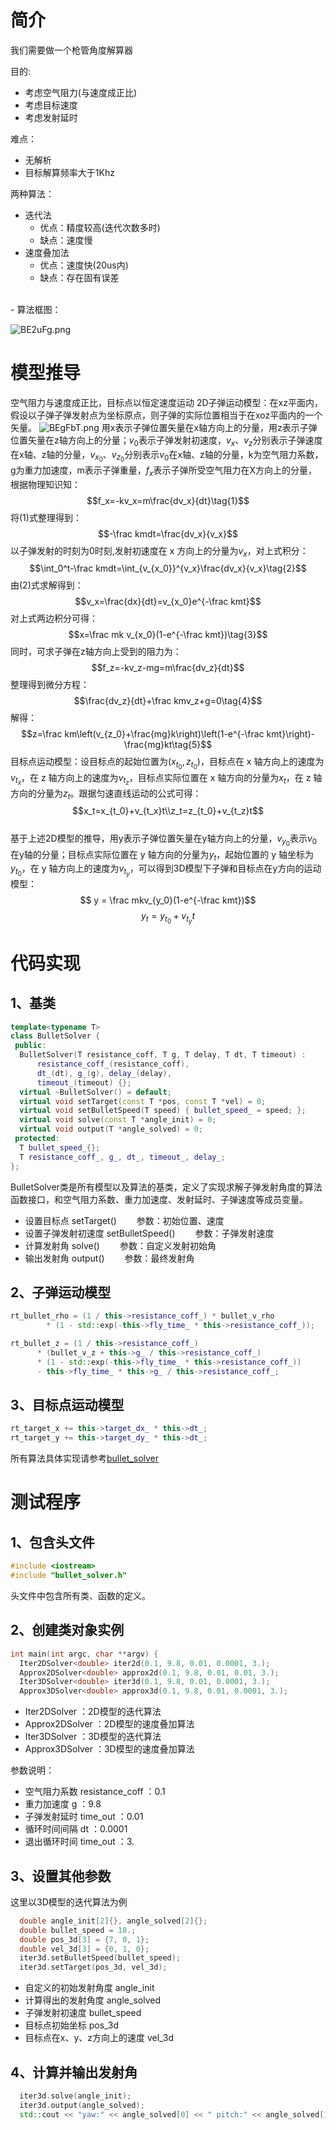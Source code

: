 # 简介
我们需要做一个枪管角度解算器

目的:
- 考虑空气阻力(与速度成正比)
- 考虑目标速度
- 考虑发射延时

难点：
- 无解析
- 目标解算频率大于1Khz

两种算法：
- 迭代法
  - 优点：精度较高(迭代次数多时)
  - 缺点：速度慢
- 速度叠加法
  - 优点：速度快(20us内)
  - 缺点：存在固有误差
<br/>
- 算法框图：

![BE2uFg.png](https://s1.ax1x.com/2020/10/24/BE2uFg.png)

# 模型推导
空气阻力与速度成正比，目标点以恒定速度运动
2D子弹运动模型：在xz平面内，假设以子弹子弹发射点为坐标原点，则子弹的实际位置相当于在xoz平面内的一个矢量。
![BEgFbT.png](https://s1.ax1x.com/2020/10/23/BEgFbT.png)
用x表示子弹位置矢量在x轴方向上的分量，用z表示子弹位置矢量在z轴方向上的分量；$v_0$表示子弹发射初速度，$v_x、v_z$分别表示子弹速度在x轴、z轴的分量，$v_{x_0}、v_{z_0}$分别表示$v_0$在x轴、z轴的分量，k为空气阻力系数，g为重力加速度，m表示子弹重量，$f_x$表示子弹所受空气阻力在X方向上的分量，根据物理知识知：
$$f_x=-kv_x=m\frac{dv_x}{dt}\tag{1}$$
将(1)式整理得到：
$$-\frac kmdt=\frac{dv_x}{v_x}$$
以子弹发射的时刻为0时刻,发射初速度在 x 方向上的分量为$v_x$，对上式积分：
$$\int_0^t-\frac kmdt=\int_{v_{x_0}}^{v_x}\frac{dv_x}{v_x}\tag{2}$$
由(2)式求解得到：$$v_x=\frac{dx}{dt}=v_{x_0}e^{-\frac kmt}$$
对上式两边积分可得：
$$x=\frac mk v_{x_0}(1-e^{-\frac kmt})\tag{3}$$
同时，可求子弹在z轴方向上受到的阻力为：
$$f_z=-kv_z-mg=m\frac{dv_z}{dt}$$
整理得到微分方程：
$$\frac{dv_z}{dt}+\frac kmv_z+g=0\tag{4}$$
解得：
$$z=\frac km\left(v_{z_0}+\frac{mg}k\right)\left(1-e^{-\frac kmt}\right)-\frac{mg}kt\tag{5}$$
目标点运动模型：设目标点的起始位置为$\left(x_{t_0} , z_{t_0}\right)$，目标点在 x 轴方向上的速度为$v_{t_x}$，在 z 轴方向上的速度为$v_{t_z}$，目标点实际位置在 x 轴方向的分量为$x_t$，在 z 轴方向的分量为$z_t$。跟据匀速直线运动的公式可得：
$$x_t=x_{t_0}+v_{t_x}t\\z_t=z_{t_0}+v_{t_z}t$$   
基于上述2D模型的推导，用y表示子弹位置矢量在y轴方向上的分量，$v_{y_0}$表示$v_0$在y轴的分量；目标点实际位置在 y 轴方向的分量为$y_t$，起始位置的 y 轴坐标为$y_{t_0}$，在 y 轴方向上的速度为$v_{t_y}$，可以得到3D模型下子弹和目标点在y方向的运动模型：
$$ y = \frac mkv_{y_0}(1-e^{-\frac kmt})$$  $$ y_t = y_{t_0} + v_{t_y}t$$

# 代码实现 
## 1、基类
```C++
template<typename T>
class BulletSolver {
 public:
  BulletSolver(T resistance_coff, T g, T delay, T dt, T timeout) :
      resistance_coff_(resistance_coff),
      dt_(dt), g_(g), delay_(delay),
      timeout_(timeout) {};
  virtual ~BulletSolver() = default;
  virtual void setTarget(const T *pos, const T *vel) = 0;
  virtual void setBulletSpeed(T speed) { bullet_speed_ = speed; };
  virtual void solve(const T *angle_init) = 0;
  virtual void output(T *angle_solved) = 0;
 protected:
  T bullet_speed_{};
  T resistance_coff_, g_, dt_, timeout_, delay_;
};
```
BulletSolver类是所有模型以及算法的基类，定义了实现求解子弹发射角度的算法函数接口，和空气阻力系数、重力加速度、发射延时、子弹速度等成员变量。
- 设置目标点 setTarget() &emsp;&emsp;参数：初始位置、速度
- 设置子弹发射初速度 setBulletSpeed() &emsp;&emsp;参数：子弹发射速度
- 计算发射角 solve() &emsp;&emsp;参数：自定义发射初始角
- 输出发射角 output() &emsp;&emsp;参数：最终发射角

## 2、子弹运动模型
```C++
rt_bullet_rho = (1 / this->resistance_coff_) * bullet_v_rho
        * (1 - std::exp(-this->fly_time_ * this->resistance_coff_));

rt_bullet_z = (1 / this->resistance_coff_)
      * (bullet_v_z + this->g_ / this->resistance_coff_)
      * (1 - std::exp(-this->fly_time_ * this->resistance_coff_))
      - this->fly_time_ * this->g_ / this->resistance_coff_;        
```

## 3、目标点运动模型
```C++
rt_target_x += this->target_dx_ * this->dt_;
rt_target_y += this->target_dy_ * this->dt_;
```
所有算法具体实现请参考<a href="C:\Users\10039\Desktop\Git\bullet_solver.cpp">bullet_solver</a>

# 测试程序
## 1、包含头文件
```C++
#include <iostream>
#include "bullet_solver.h"
```
头文件中包含所有类、函数的定义。
<ber/>

## 2、创建类对象实例
```C++
int main(int argc, char **argv) {
  Iter2DSolver<double> iter2d(0.1, 9.8, 0.01, 0.0001, 3.);
  Approx2DSolver<double> approx2d(0.1, 9.8, 0.01, 0.01, 3.);
  Iter3DSolver<double> iter3d(0.1, 9.8, 0.01, 0.0001, 3.);
  Approx3DSolver<double> approx3d(0.1, 9.8, 0.01, 0.0001, 3.);
  ```
- Iter2DSolver ：2D模型的迭代算法
- Approx2DSolver ：2D模型的速度叠加算法
- Iter3DSolver ：3D模型的迭代算法
- Approx3DSolver ：3D模型的速度叠加算法

参数说明：
- 空气阻力系数 resistance_coff ：0.1
- 重力加速度 g ：9.8
- 子弹发射延时 time_out ：0.01
- 循环时间间隔 dt ：0.0001
- 退出循环时间 time_out ：3.

## 3、设置其他参数
这里以3D模型的迭代算法为例
```C++
  double angle_init[2]{}, angle_solved[2]{};
  double bullet_speed = 18.;
  double pos_3d[3] = {7, 0, 1};
  double vel_3d[3] = {0, 1, 0};
  iter3d.setBulletSpeed(bullet_speed);
  iter3d.setTarget(pos_3d, vel_3d);
  ```
- 自定义的初始发射角度 angle_init
- 计算得出的发射角度 angle_solved
- 子弹发射初速度 bullet_speed
- 目标点初始坐标 pos_3d
- 目标点在x、y、z方向上的速度 vel_3d

## 4、计算并输出发射角
```C++
  iter3d.solve(angle_init);
  iter3d.output(angle_solved);
  std::cout << "yaw:" << angle_solved[0] << " pitch:" << angle_solved[1] << std::endl;
```